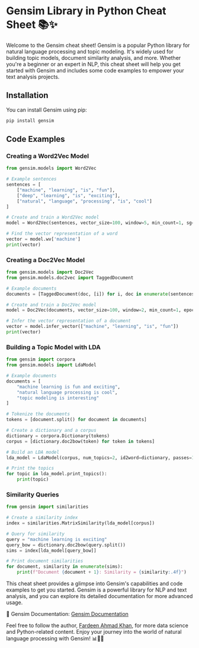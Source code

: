 # Gensim Library in Python Cheat Sheet 📚✨

Welcome to the Gensim cheat sheet! Gensim is a popular Python library for natural language processing and topic modeling. It's widely used for building topic models, document similarity analysis, and more. Whether you're a beginner or an expert in NLP, this cheat sheet will help you get started with Gensim and includes some code examples to empower your text analysis projects.

## Installation

You can install Gensim using pip:

```python
pip install gensim
```

## Code Examples

### Creating a Word2Vec Model

```python
from gensim.models import Word2Vec

# Example sentences
sentences = [
    ["machine", "learning", "is", "fun"],
    ["deep", "learning", "is", "exciting"],
    ["natural", "language", "processing", "is", "cool"]
]

# Create and train a Word2Vec model
model = Word2Vec(sentences, vector_size=100, window=5, min_count=1, sg=0)

# Find the vector representation of a word
vector = model.wv['machine']
print(vector)
```

### Creating a Doc2Vec Model

```python
from gensim.models import Doc2Vec
from gensim.models.doc2vec import TaggedDocument

# Example documents
documents = [TaggedDocument(doc, [i]) for i, doc in enumerate(sentences)]

# Create and train a Doc2Vec model
model = Doc2Vec(documents, vector_size=100, window=2, min_count=1, epochs=20)

# Infer the vector representation of a document
vector = model.infer_vector(["machine", "learning", "is", "fun"])
print(vector)
```

### Building a Topic Model with LDA

```python
from gensim import corpora
from gensim.models import LdaModel

# Example documents
documents = [
    "machine learning is fun and exciting",
    "natural language processing is cool",
    "topic modeling is interesting"
]

# Tokenize the documents
tokens = [document.split() for document in documents]

# Create a dictionary and a corpus
dictionary = corpora.Dictionary(tokens)
corpus = [dictionary.doc2bow(token) for token in tokens]

# Build an LDA model
lda_model = LdaModel(corpus, num_topics=2, id2word=dictionary, passes=10)

# Print the topics
for topic in lda_model.print_topics():
    print(topic)
```

### Similarity Queries

```python
from gensim import similarities

# Create a similarity index
index = similarities.MatrixSimilarity(lda_model[corpus])

# Query for similarity
query = "machine learning is exciting"
query_bow = dictionary.doc2bow(query.split())
sims = index[lda_model[query_bow]]

# Print document similarities
for document, similarity in enumerate(sims):
    print(f"Document {document + 1}: Similarity = {similarity:.4f}")
```

This cheat sheet provides a glimpse into Gensim's capabilities and code examples to get you started. Gensim is a powerful library for NLP and text analysis, and you can explore its detailed documentation for more advanced usage.

📖 Gensim Documentation: [Gensim Documentation](https://radimrehurek.com/gensim/)

Feel free to follow the author, [Fardeen Ahmad Khan](https://github.com/I-Fardeen), for more data science and Python-related content. Enjoy your journey into the world of natural language processing with Gensim! 📊📝📖
